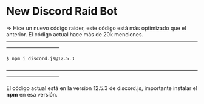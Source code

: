 # New Discord Raid Bot
=> Hice un nuevo código raider, este código está más optimizado que el anterior. El código actual hace más de 20k menciones.
——————————————————————————————————————————————
```shell
$ npm i discord.js@12.5.3
```
——————————————————————————————————————————————

El código actual está en la versión 12.5.3 de discord.js, importante instalar el __npm__ en esa versión.
